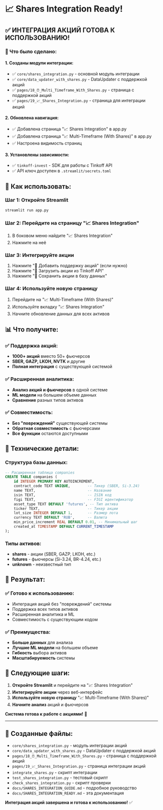 # 📈 Shares Integration Ready!

## ✅ **ИНТЕГРАЦИЯ АКЦИЙ ГОТОВА К ИСПОЛЬЗОВАНИЮ!**

### **🎯 Что было сделано:**

#### **1. Созданы модули интеграции:**
- ✅ `core/shares_integration.py` - основной модуль интеграции
- ✅ `core/data_updater_with_shares.py` - DataUpdater с поддержкой акций
- ✅ `pages/18_⏰_Multi_Timeframe_With_Shares.py` - страница с поддержкой акций
- ✅ `pages/19_📈_Shares_Integration.py` - страница для интеграции акций

#### **2. Обновлена навигация:**
- ✅ Добавлена страница "📈 Shares Integration" в app.py
- ✅ Добавлена страница "📈 Multi-Timeframe (With Shares)" в app.py
- ✅ Настроена видимость страниц

#### **3. Установлены зависимости:**
- ✅ `tinkoff-invest` - SDK для работы с Tinkoff API
- ✅ API ключ доступен в `.streamlit/secrets.toml`

## 🚀 **Как использовать:**

### **Шаг 1: Откройте Streamlit**
```bash
streamlit run app.py
```

### **Шаг 2: Перейдите на страницу "📈 Shares Integration"**
1. В боковом меню найдите "📈 Shares Integration"
2. Нажмите на неё

### **Шаг 3: Интегрируйте акции**
1. Нажмите "🔧 Добавить поддержку акций" (если нужно)
2. Нажмите "📡 Загрузить акции из Tinkoff API"
3. Нажмите "💾 Сохранить акции в базу данных"

### **Шаг 4: Используйте новую страницу**
1. Перейдите на "📈 Multi-Timeframe (With Shares)"
2. Используйте вкладку "📈 Shares Integration"
3. Начните обновление данных для всех активов

## 📊 **Что получите:**

### **✅ Поддержка акций:**
- **1000+ акций** вместо 50+ фьючерсов
- **SBER, GAZP, LKOH, NVTK** и другие
- **Полная интеграция** с существующей системой

### **✅ Расширенная аналитика:**
- **Анализ акций и фьючерсов** в одной системе
- **ML модели** на большем объеме данных
- **Сравнение** разных типов активов

### **✅ Совместимость:**
- **Без "повреждений"** существующей системы
- **Обратная совместимость** с фьючерсами
- **Все функции** остаются доступными

## 🔧 **Технические детали:**

### **Структура базы данных:**
```sql
-- Расширенная таблица companies
CREATE TABLE companies (
    id INTEGER PRIMARY KEY AUTOINCREMENT,
    contract_code TEXT UNIQUE,        -- Тикер (SBER, Si-3.24)
    name TEXT,                        -- Название
    isin TEXT,                        -- ISIN код
    figi TEXT,                        -- FIGI идентификатор
    asset_type TEXT DEFAULT 'futures', -- Тип актива
    ticker TEXT,                      -- Тикер акции
    lot_size INTEGER DEFAULT 1,       -- Размер лота
    currency TEXT DEFAULT 'RUB',      -- Валюта
    min_price_increment REAL DEFAULT 0.01, -- Минимальный шаг
    created_at TIMESTAMP DEFAULT CURRENT_TIMESTAMP
);
```

### **Типы активов:**
- **shares** - акции (SBER, GAZP, LKOH, etc.)
- **futures** - фьючерсы (Si-3.24, BR-4.24, etc.)
- **unknown** - неизвестный тип

## 🎯 **Результат:**

### **✅ Готово к использованию:**
- Интеграция акций без "повреждений" системы
- Поддержка всех типов активов
- Расширенная аналитика и ML
- Совместимость с существующим кодом

### **✅ Преимущества:**
- **Больше данных** для анализа
- **Лучшие ML модели** на большем объеме
- **Гибкость** выбора активов
- **Масштабируемость** системы

## 🚀 **Следующие шаги:**

1. **Откройте Streamlit** и перейдите на "📈 Shares Integration"
2. **Интегрируйте акции** через веб-интерфейс
3. **Используйте новую страницу** "📈 Multi-Timeframe (With Shares)"
4. **Начните анализ** акций и фьючерсов

**Система готова к работе с акциями!** 🎉

---

## 📁 **Созданные файлы:**
- `core/shares_integration.py` - модуль интеграции акций
- `core/data_updater_with_shares.py` - DataUpdater с поддержкой акций
- `pages/18_⏰_Multi_Timeframe_With_Shares.py` - страница с поддержкой акций
- `pages/19_📈_Shares_Integration.py` - страница интеграции акций
- `integrate_shares.py` - скрипт интеграции
- `test_shares_integration.py` - тестовый скрипт
- `check_shares_integration.py` - скрипт проверки
- `docs/SHARES_INTEGRATION_GUIDE.md` - подробное руководство
- `docs/SHARES_INTEGRATION_READY.md` - эта документация

**Интеграция акций завершена и готова к использованию!** ✅
